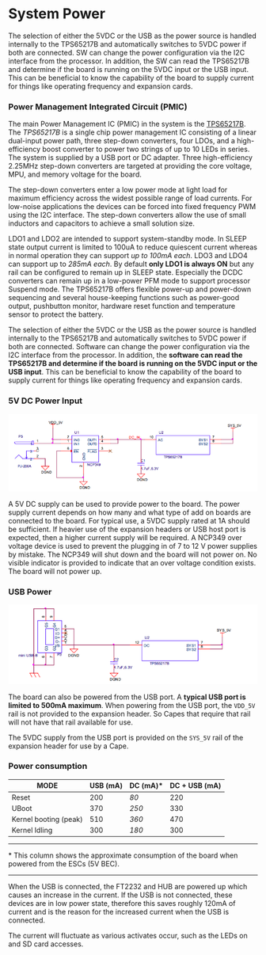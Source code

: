 # System Power

The selection of either the 5VDC or the USB as the power source is handled internally to the TPS65217B and automatically switches to 5VDC power if both are connected. SW can change the power configuration via the I2C interface from the processor. In addition, the SW can read the TPS65217B and determine if the board is running on the 5VDC input or the USB input. This can be beneficial to know the capability of the board to supply current for things like operating frequency and expansion cards.

### Power Management Integrated Circuit (PMIC)


The main Power Management IC (PMIC) in the system is the [TPS65217B](http://www.ti.com/product/tps65217b). The *TPS65217B* is a single chip power management IC consisting of a linear dual-input power path, three step-down converters, four LDOs, and a high-efficiency boost converter to power two strings of up to 10 LEDs in series. The system is supplied by a USB port or DC adapter. Three high-efficiency 2.25MHz step-down converters are targeted at providing the core voltage, MPU, and memory voltage for the board.

The step-down converters enter a low power mode at light load for maximum efficiency across the widest possible range of load currents. For low-noise applications the devices can be forced into fixed frequency PWM using the I2C interface. The step-down converters allow the use of small inductors and capacitors to achieve a small solution size.

LDO1 and LDO2 are intended to support system-standby mode. In SLEEP state output current is limited to 100uA to reduce quiescent current whereas in normal operation they can support *up to 100mA each*. LDO3 and LDO4 can support up to *285mA each*.
By default **only LDO1 is always ON** but any rail can be configured to remain up in SLEEP state. Especially the DCDC converters can remain up in a low-power PFM mode to support processor Suspend mode. The TPS65217B offers flexible power-up and power-down sequencing and several house-keeping functions such as power-good output, pushbutton monitor, hardware reset function and temperature sensor to protect the battery.

The selection of either the 5VDC or the USB as the power source is handled internally to the TPS65217B and automatically switches to 5VDC power if both are connected. Software can change the power configuration via the I2C interface from the processor. In addition, the **software can read the TPS65217B and determine if the board is running on the 5VDC input or the USB input**. This can be beneficial to know the capability of the board to supply current for things like operating frequency and expansion cards.


### 5V DC Power Input


![5v](../img/hardware/5v.png)

A 5V DC supply can be used to provide power to the board. The power supply current depends on how many and what type of add on boards are connected to the board. For typical use, a 5VDC supply rated at 1A should be sufficient. If heavier use of the expansion headers or USB host port is expected, then a higher current supply will be required. A NCP349 over voltage device is used to prevent the plugging in of 7 to 12 V power supplies by mistake. The NCP349 will shut down and the board will not power on. No visible indicator is provided to indicate that an over voltage condition exists. The board will not power up.


### USB Power

![5v](../img/hardware/usbpower.png)

The board can also be powered from the USB port. A **typical USB port is limited to 500mA maximum**. When powering from the USB port, the `VDD_5V` rail is not provided to the expansion header. So Capes that require that rail will not have that rail available for use.

The 5VDC supply from the USB port is provided on the `SYS_5V` rail of the expansion header for use by a Cape.

### Power consumption

| MODE | USB (mA) | DC (mA)* | DC + USB (mA) |
| -----|-----|----|----------|
|Reset| 200 | *80* | 220 |
| UBoot | 370 | *250* | 330 |
| Kernel booting (peak) | 510 | *360* | 470 |
| Kernel Idling | 300 | *180* | 300 |

---

\* This column shows the approximate consumption of the board when powered from the ESCs (5V BEC).

---

When the USB is connected, the FT2232 and HUB are powered up which causes an increase in the current. If the USB is not connected, these devices are in low power state, therefore this saves roughly 120mA of current and is the reason for the increased current when the USB is connected.

The current will fluctuate as various activates occur, such as the LEDs on and SD card accesses.

